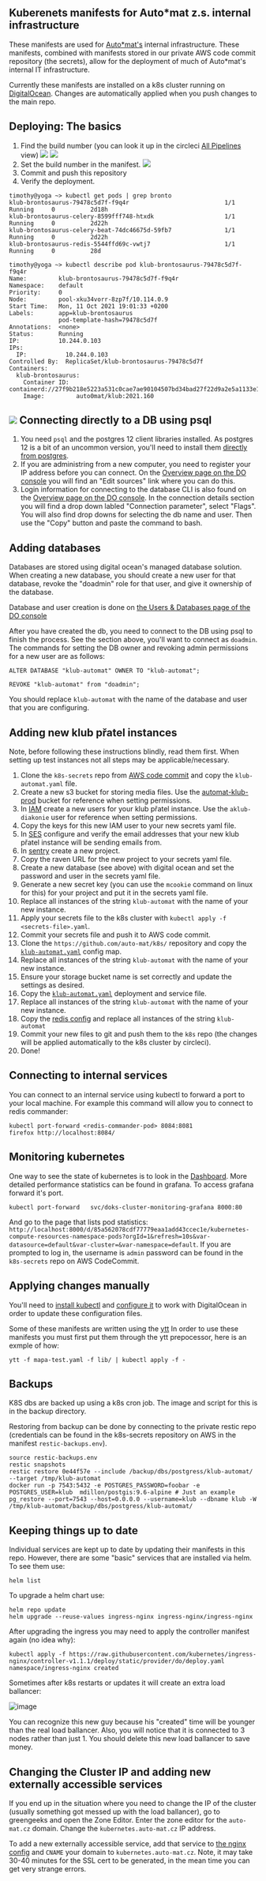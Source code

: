 Kuberenets manifests for Auto*mat z.s. internal infrastructure
-------------------------------------------------------------------

These manifests are used for [Auto*mat's](https://auto-mat.cz/) internal infrastructure. These manifests, combined with manifests stored in our private AWS code commit repository (the secrets), allow for the deployment of much of Auto*mat's internal IT infrastructure.

Currently these manifests are installed on a k8s cluster running on [DigitalOcean](https://cloud.digitalocean.com/projects?i=99d236). Changes are automatically applied when you push changes to the main repo.

Deploying: The basics
---------------------

1. Find the build number (you can look it up in the circleci [All Pipelines](https://app.circleci.com/pipelines/github/auto-mat) view)
![](docs/img/s1.png)
![](docs/img/s2.png)
2. Set the build number in the manifest.
![](docs/img/s3.png)
3. Commit and push this repository
4. Verify the deployment.
```
timothy@yoga ~> kubectl get pods | grep bronto
klub-brontosaurus-79478c5d7f-f9q4r                           1/1     Running     0          2d18h
klub-brontosaurus-celery-8599fff748-htxdk                    1/1     Running     0          2d22h
klub-brontosaurus-celery-beat-74dc46675d-59fb7               1/1     Running     0          2d22h
klub-brontosaurus-redis-5544ffd69c-vwtj7                     1/1     Running     0          28d
```

```
timothy@yoga ~> kubectl describe pod klub-brontosaurus-79478c5d7f-f9q4r
Name:         klub-brontosaurus-79478c5d7f-f9q4r
Namespace:    default
Priority:     0
Node:         pool-xku34vorr-8zp7f/10.114.0.9
Start Time:   Mon, 11 Oct 2021 19:01:33 +0200
Labels:       app=klub-brontosaurus
              pod-template-hash=79478c5d7f
Annotations:  <none>
Status:       Running
IP:           10.244.0.103
IPs:
  IP:           10.244.0.103
Controlled By:  ReplicaSet/klub-brontosaurus-79478c5d7f
Containers:
  klub-brontosaurus:
    Container ID:  containerd://27f9b218e5223a531c0cae7ae90104507bd34bad27f22d9a2e5a1133e1ada05d
    Image:         auto0mat/klub:2021.160
```

![](docs/img/s4.png)
Connecting directly to a DB using psql
------------------------------------

1. You need `psql` and the postgres 12 client libraries installed. As postgres 12 is a bit of an uncommon version, you'll need to install them  [directly from postgres](https://computingforgeeks.com/install-postgresql-12-on-ubuntu/).
2. If you are administring from a new computer, you need to register your IP address before you can connect. On the [Overview page on the DO console](https://cloud.digitalocean.com/databases/db-postgresql-fra1-18178/users?i=99d236) you will find an "Edit sources" link where you can do this.
3. Login information for connecting to the database CLI is also found on the [Overview page on the DO console](https://cloud.digitalocean.com/databases/db-postgresql-fra1-18178/users?i=99d236). In the connection details section you will find a drop down labled "Connection parameter", select "Flags". You will also find drop downs for selecting the db name and user. Then use the "Copy" button and paste the command to bash. 

Adding databases
----------------

Databases are stored using digital ocean's managed database solution. When creating a new database, you should create a new user for that database, revoke the "doadmin" role for that user, and give it ownership of the database.

Database and user creation is done on [the Users & Databases page of the DO console](https://cloud.digitalocean.com/databases/db-postgresql-fra1-18178/users?i=99d236)

After you have created the db, you need to connect to the DB using psql to finish the process. See the section above, you'll want to connect as `doadmin`. The commands for setting the DB owner and revoking admin permissions for a new user are as follows:

`ALTER DATABASE "klub-automat" OWNER TO "klub-automat";`

`REVOKE "klub-automat" from "doadmin";`

You should replace `klub-automat` with the name of the database and user that you are configuring.

Adding new klub přatel instances
--------------------------------

Note, before following these instructions blindly, read them first. When setting up test instances not all steps may be applicable/necessary.

1. Clone the `k8s-secrets` repo from [AWS code commit](https://eu-west-1.console.aws.amazon.com/codesuite/codecommit/repositories/k8s-secrets/browse/refs/heads/master/--/manifests?region=eu-west-1) and copy the `klub-automat.yaml` file.
2. Create a new s3 bucket for storing media files. Use the [automat-klub-prod](https://s3.console.aws.amazon.com/s3/buckets/automat-klub-prod?region=eu-west-1&tab=objects) bucket for reference when setting permissions.
3. In [IAM](https://console.aws.amazon.com/iam/home?region=eu-west-1#/users/Heroku-diakonie) create a new users for your klub přatel instance. Use the `aklub-diakonie` user for reference when setting permissions.
4. Copy the keys for this new IAM user to your new secrets yaml file.
5. In [SES](https://eu-west-1.console.aws.amazon.com/ses/home?region=eu-west-1#verified-senders-email:) configure and verify the email addresses that your new klub přatel instance will be sending emails from.
6. In [sentry](https://sentry.io/organizations/automat-zs/projects/) create a new project.
7. Copy the raven URL for the new project to your secrets yaml file.
8. Create a new database (see above) with digital ocean and set the password and user in the secrets yaml file.
9. Generate a new secret key (you can use the `mcookie` command on linux for this) for your project and put it in the secrets yaml file.
10. Replace all instances of the string `klub-automat` with the name of your new instance.
11. Apply your secrets file to the k8s cluster with `kubectl apply -f <secrets-file>.yaml`.
12. Commit your secrets file and push it to AWS code commit.
13. Clone the `https://github.com/auto-mat/k8s/` repository and copy the [`klub-automat.yaml`](https://github.com/auto-mat/k8s/blob/master/manifests/config-maps/klub-automat.yaml) config map.
14. Replace all instances of the string `klub-automat` with the name of your new instance.
15. Ensure your storage bucket name is set correctly and update the settings as desired.
16. Copy the [`klub-automat.yaml`](https://github.com/auto-mat/k8s/blob/master/manifests/klub-automat.yaml) deployment and service file.
17. Replace all instances of the string `klub-automat` with the name of your new instance.
18. Copy the [redis config](https://github.com/auto-mat/k8s/blob/master/manifests/config-maps/klub-automat-redis-config.yaml) and replace all instances of the string `klub-automat`
19. Commit your new files to git and push them to the `k8s` repo (the changes will be applied automatically to the k8s cluster by circleci).
20. Done!

Connecting to internal services
-------------------------------------

You can connect to an internal service using kubectl to forward a port to your local machine. For example this command will allow you to connect to redis commander:

```
kubectl port-forward <redis-commander-pod> 8084:8081
firefox http://localhost:8084/
```

Monitoring kubernetes
-------------------------

One way to see the state of kubernetes is to look in the [Dashboard](https://cloud.digitalocean.com/kubernetes/clusters/008342a2-fd75-46c7-b5dc-a84ed93f9a3e/db/99d23692-3f06-4cb4-a133-813c52e0e3ba/#/overview?namespace=_all). More detailed performance statistics can be found in grafana. To access grafana forward it's port.

```
kubectl port-forward   svc/doks-cluster-monitoring-grafana 8000:80
```

And go to the page that lists pod statistics: `http://localhost:8000/d/85a562078cdf77779eaa1add43ccec1e/kubernetes-compute-resources-namespace-pods?orgId=1&refresh=10s&var-datasource=default&var-cluster=&var-namespace=default`. If you are prompted to log in, the username is `admin` password can be found in the `k8s-secrets` repo on AWS CodeCommit.


Applying changes manually
------------------------------

You'll need to [install kubectl](https://kubernetes.io/docs/tasks/tools/install-kubectl/) and [configure it](https://www.digitalocean.com/docs/kubernetes/how-to/connect-to-cluster/) to work with DigitalOcean in order to update these configuration files.

Some of these manifests are written using the [ytt](https://get-ytt.io/) In order to use these manifests you must first put them through the ytt prepocessor, here is an exmple of how:

`ytt -f mapa-test.yaml -f lib/ | kubectl apply -f -`

Backups
--------

K8S dbs are backed up using a k8s cron job. The image and script for this is in the backup directory.

Restoring from backup can be done by connecting to the private restic repo (credentials can be found in the k8s-secrets repository on AWS in the manifest `restic-backups.env`).

```
source restic-backups.env
restic snapshots
restic restore 0e44f57e --include /backup/dbs/postgress/klub-automat/ --target /tmp/klub-automat
docker run -p 7543:5432 -e POSTGRES_PASSWORD=foobar -e POSTGRES_USER=klub  mdillon/postgis:9.6-alpine # Just an example
pg_restore --port=7543 --host=0.0.0.0 --username=klub --dbname klub -W /tmp/klub-automat/backup/dbs/postgress/klub-automat/
```


Keeping things up to date
-------------------------

Individual services are kept up to date by updating their manifests in this repo. However, there are some "basic" services that are installed via helm. To  see them use:

```
helm list
```

To upgrade a helm chart use:

```
helm repo update
helm upgrade --reuse-values ingress-nginx ingress-nginx/ingress-nginx
```

After upgrading the ingress you may need to apply the controller manifest again (no idea why):

```
kubectl apply -f https://raw.githubusercontent.com/kubernetes/ingress-nginx/controller-v1.1.1/deploy/static/provider/do/deploy.yaml
namespace/ingress-nginx created
```

Sometimes after k8s restarts or updates it will create an extra load ballancer:

![image](https://user-images.githubusercontent.com/1391608/195578991-7a7caf49-5d20-46dc-a3cf-e303bd0c8df3.png)

You can recognize this new guy because his "created" time will be younger than the real load ballancer. Also, you will notice that it is connected to 3 nodes rather than just 1. You should delete this new load ballancer to save money.

Changing the Cluster IP and adding new externally accessible services
-------------------------------------------------------------------

If you end up in the situation where you need to change the IP of the cluster (usually something got messed up with the load ballancer), go to greengeeks and open the Zone Editor. Enter the zone editor for the `auto-mat.cz` domain. Change the `kubernetes.auto-mat.cz` IP address.

To add a new externally accessible service, add that service to [the nginx config](https://github.com/auto-mat/k8s/blob/master/manifests/ingress/ngnix.yaml) and `CNAME` your domain to `kubernetes.auto-mat.cz`. Note, it may take 30-40 minutes for the SSL cert to be generated, in the mean time you can get very strange errors.
